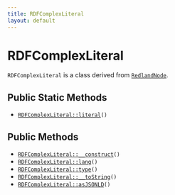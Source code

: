 ```yaml
---
title: RDFComplexLiteral
layout: default
---
```


# RDFComplexLiteral

<code>RDFComplexLiteral</code> is a class derived from <code><a href="RedlandNode">RedlandNode</a></code>.

## Public Static Methods

* <code><a href="RDFComplexLiteral%3A%3Aliteral">RDFComplexLiteral::literal</a>()</code>

## Public Methods

* <code><a href="RDFComplexLiteral%3A%3A__construct">RDFComplexLiteral::__construct</a>()</code>
* <code><a href="RDFComplexLiteral%3A%3Alang">RDFComplexLiteral::lang</a>()</code>
* <code><a href="RDFComplexLiteral%3A%3Atype">RDFComplexLiteral::type</a>()</code>
* <code><a href="RDFComplexLiteral%3A%3A__toString">RDFComplexLiteral::__toString</a>()</code>
* <code><a href="RDFComplexLiteral%3A%3AasJSONLD">RDFComplexLiteral::asJSONLD</a>()</code>

